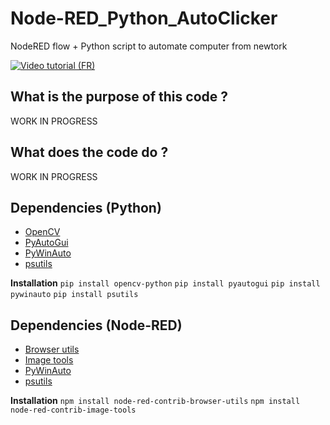 # Node-RED_Python_AutoClicker
NodeRED flow + Python script to automate computer from newtork

[![Video tutorial (FR)](https://img.youtube.com/vi/YOUTUBE_VIDEO_ID_HERE/0.jpg)](https://www.youtube.com/watch?v=YOUTUBE_VIDEO_ID_HERE)

## What is the purpose of this code ?

WORK IN PROGRESS

## What does the code do ?

WORK IN PROGRESS
 
 ## Dependencies (Python)
 - [OpenCV](https://opencv.org/)
 - [PyAutoGui](https://pyautogui.readthedocs.io/en/latest/)
 - [PyWinAuto](https://pywinauto.readthedocs.io/en/latest/)
 - [psutils](https://psutil.readthedocs.io/en/latest/)
 
**Installation**
```pip install opencv-python```
```pip install pyautogui```
```pip install pywinauto```
```pip install psutils```

 ## Dependencies (Node-RED)
 - [Browser utils](https://flows.nodered.org/node/node-red-contrib-browser-utils)
 - [Image tools](https://flows.nodered.org/node/node-red-contrib-image-tools)
 - [PyWinAuto](https://pywinauto.readthedocs.io/en/latest/)
 - [psutils](https://psutil.readthedocs.io/en/latest/)

**Installation**
```npm install node-red-contrib-browser-utils```
```npm install node-red-contrib-image-tools```

